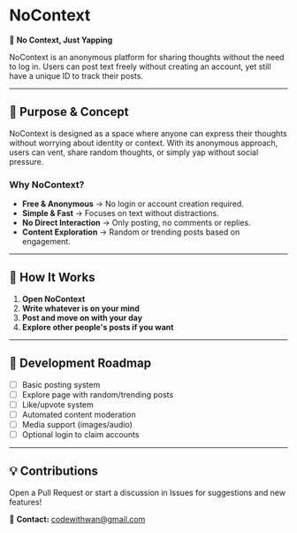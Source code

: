 # NoContext

🚀 **No Context, Just Yapping**

NoContext is an anonymous platform for sharing thoughts without the need to log in. Users can post text freely without creating an account, yet still have a unique ID to track their posts.

---

## 🌟 **Purpose & Concept**

NoContext is designed as a space where anyone can express their thoughts without worrying about identity or context. With its anonymous approach, users can vent, share random thoughts, or simply yap without social pressure.

### **Why NoContext?**
- **Free & Anonymous** → No login or account creation required.
- **Simple & Fast** → Focuses on text without distractions.
- **No Direct Interaction** → Only posting, no comments or replies.
- **Content Exploration** → Random or trending posts based on engagement.

---

## 🔧 **How It Works**

1. **Open NoContext**
2. **Write whatever is on your mind**
3. **Post and move on with your day**
4. **Explore other people's posts if you want**

---

## 🎯 **Development Roadmap**

- [ ] Basic posting system
- [ ] Explore page with random/trending posts
- [ ] Like/upvote system
- [ ] Automated content moderation
- [ ] Media support (images/audio)
- [ ] Optional login to claim accounts

---

## 💡 **Contributions**

Open a Pull Request or start a discussion in Issues for suggestions and new features!

📧 **Contact:** [codewithwan@gmail.com](mailto:codewithwan@gmail.com)
